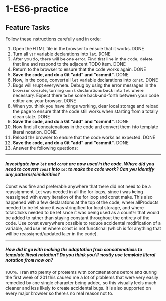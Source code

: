 # 1-ES6-practice

## Feature Tasks

Follow these instructions carefully and in order.

1. Open the HTML file in the browser to ensure that it works. DONE
2. Turn all `var` variable declarations into `let`. DONE
3. After you do, there will be one error. Find that line in the code, delete that line and respond to the adjacent TODO item. DONE
4. Return to the browser to ensure that the code works again. DONE
5. **Save the code, and do a Git "add" and "commit".** DONE
6. Now, in the code, convert all `let` variable declarations into `const`. DONE
7. Bugs will erupt everywhere. Debug by using the error messages in the browser console, turning `const` declarations back into `let` where necessary. Expect there to be some back-and-forth between your code editor and your browser. DONE
8. When you think you have things working, clear local storage and reload the page to ensure that the code still works when starting from a totally clean state. DONE
9. **Save the code, and do a Git "add" and "commit".** DONE
10. Now find all concatenations in the code and convert them into template literal notation. DONE
11. Reload the browser to ensure that the code works as expected. DONE
12. **Save the code, and do a Git "add" and "commit".** DONE
13. Answer the following questions:

---

##### Investigate how `let` and `const` are now used in the code. Where did you need to convert `const` into `let` to make the code work? Can you identify any patterns/similarities?

Const was fine and preferable anywhere that there did not need to be a reassignment. Let was needed in all the for loops, since i was being reassigned with every iteration of the for loop and const make. This also happened with a few declarations at the top of the code, where allProducts needed to be let since it was stringified for local storage, and where totalClicks needed to be let since it was being used as a counter that would be added to rather than staying constant throughout the entirety of the code. Use const everywhere possible to reduce accidental modification of a variable, and use let where const is not functional (which is for anything that will be reassigned/updated later in the code).

---

##### How did it go with making the adaptation from concatenations to template literal notation? Do you think you'll mostly use template literal notation from now on?

100%. I ran into plenty of problems with concatenations before and during the first week of 201 this caused me a lot of problems that were very easily remedied by one single character being added, so this visually feels much cleaner and less likely to create accidental bugs. It is also supported on every major browser so there's no real reason not to.
